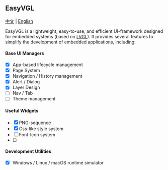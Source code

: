 ## EasyVGL

[中文](README_CN.md) | [English](README.md)

EasyVGL is a lightweight, easy-to-use, and efficient UI-framework designed for embedded systems (based on [LVGL](https://github.com/lvgl/lvgl)).
It provides several features to simplify the development of embedded applications, including:

#### Base UI Managers
- [x] App-based lifecycle management 
- [x] Page System
- [x] Navigation / History management
- [x] Alert / Dialog
- [x] Layer Design
- [ ] Nav / Tab  
- [ ] Theme management

#### Useful Widgets
- [x] PNG-sequence
- [x] Css-like style system
- [ ] Font-Icon system
- [ ] 

#### Development Utilities
- [x] Windows / Linux / macOS runtime simulator
